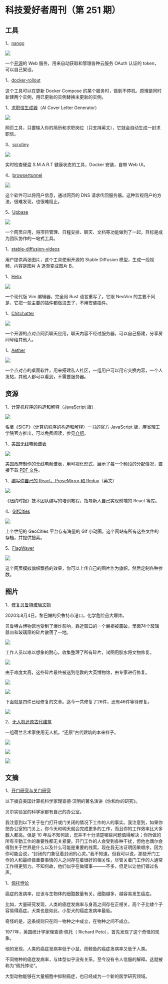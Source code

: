 # 科技爱好者周刊（第 251 期）

## 工具

1、[nango](https://www.nango.dev/)

![](https://cdn.beekka.com/blogimg/asset/202302/bg2023020804.webp)

一个[开源](https://github.com/NangoHQ/nango)的 Web 服务，用来自动获取和管理各种云服务 OAuth 认证的 token，可以自己架设。

1、[docker-rollout](https://github.com/Wowu/docker-rollout)

这个工具可以在更新 Docker Compose 的某个服务时，做到不停机。原理是同时新建两个实例，用已更新的实例替换未更新的实例。

1、[求职信生成器](https://tally.work/)（AI Cover Letter Generator）

![](https://cdn.beekka.com/blogimg/asset/202302/bg2023020817.webp)

网页工具，只要输入你的简历和求职岗位（只支持英文），它就会自动生成一封求职信。

3、[scrutiny](https://github.com/AnalogJ/scrutiny)

![](https://cdn.beekka.com/blogimg/asset/202211/bg2022111403.webp)

实时检查硬盘 S.M.A.R.T 健康状态的工具，Docker 安装，自带 Web UI。

4、[browsertunnel](https://github.com/veggiedefender/browsertunnel)

![](https://cdn.beekka.com/blogimg/asset/202211/bg2022111405.webp)

这个软件可以将用户信息，通过网页的 DNS 请求传回服务器。这种监视用户的方法，很难发现，也很难阻止。

5、[Upbase](https://upbase.io/)

![](https://cdn.beekka.com/blogimg/asset/202211/bg2022111406.webp)

一个网页应用，将项目管理、日程安排、聊天、文档等功能做到了一起，目标是成为团队协作的一站式工具。

1、[stable-diffusion-videos](https://github.com/nateraw/stable-diffusion-videos)

用户提供两张图片，这个工具使用开源的 Stable Diffusion 模型，生成一段视频，内容是图片 A 逐渐变成图片 B。

1、[Helix](https://helix-editor.com/)

![](https://cdn.beekka.com/blogimg/asset/202209/bg2022090702.webp)

一个现代版 Vim 编辑器，完全用 Rust 语言重写了。它跟 NeoVim 的主要不同是，它把一些主要的插件都做进去了，不用安装插件。

1、[Chitchatter](https://chitchatter.im/)

![](https://cdn.beekka.com/blogimg/asset/202209/bg2022090703.webp)

一个开源的点对点网页聊天应用，聊天内容不经过服务器，可以自己搭建，分享房间号给其他人。

1、[Aether](https://getaether.net/)

![](https://cdn.beekka.com/blogimg/asset/202209/bg2022090806.webp)

一个点对点的桌面软件，用来搭建私人社区，一组用户可以用它交换内容，一个人发帖，其他人都可以看到，不需要服务器。

## 资源

1、[计算机程序的构造和解释（JavaScript 版）](https://sourceacademy.org/sicpjs/index)

![](https://cdn.beekka.com/blogimg/asset/202302/bg2023020807.webp)

名著《SICP》（计算机程序的构造和解释）一书的官方 JavaScript 版，麻省理工学院官方推出，可以免费阅读，参见[介绍](https://mitpress.mit.edu/9780262543231/structure-and-interpretation-of-computer-programs/)。

1、[美国无线电频谱表](https://www.beautifulpublicdata.com/the-united-states-radio-frequency-allocation-chart/)

![](https://cdn.beekka.com/blogimg/asset/202302/bg2023020809.webp)

美国政府制作的无线电频谱表，用可视化形式，展示了每一个频段的分配情况，直接下载 [PDF 文件](https://ntia.gov/sites/default/files/publications/january_2016_spectrum_wall_chart_0.pdf)。

1、[编写你自己的 React、ProseMirror 和 Redux](https://nytimes.github.io/oak-byo-react-prosemirror-redux/)（英文）

![](https://cdn.beekka.com/blogimg/asset/202302/bg2023020811.webp)

《纽约时报》技术团队编写的培训教程，指导新人自己实现前端的 React 等库。

4、[GifCities](https://gifcities.org/)

![](https://cdn.beekka.com/blogimg/asset/202208/bg2022082303.webp)

上个世纪的 GeoCities 平台存有海量的 Gif 小动画。这个网站有所有这些文件的存档，并提供搜索。

5、[FlagWaver](https://krikienoid.github.io/flagwaver/)

![](https://cdn.beekka.com/blogimg/asset/202211/bg2022111201.webp)

这个网页模拟旗帜飘扬的效果，你可以上传自己的图片作为旗帜，然后定制各种参数。

## 图片

1、[修复贝鲁特玻璃文物](https://www.britishmuseum.org/blog/conserving-beiruts-shattered-glass)

2020年8月4日，黎巴嫩的贝鲁特市港口，化学危险品大爆炸。

贝鲁特古博物馆也受到了爆炸影响，靠近窗口的一个展柜被震破。里面74个玻璃器皿和玻璃窗的碎片散落了一地。

![](https://cdn.beekka.com/blogimg/asset/202211/bg2022110805.webp)

工作人员以难以想象的耐心，收集整理了所有碎片，试图用胶水将文物修复。

![](https://cdn.beekka.com/blogimg/asset/202211/bg2022110806.webp)

由于难度太高，这些碎片最终被送到伦敦的大英博物馆，由专家进行修复。

![](https://cdn.beekka.com/blogimg/asset/202211/bg2022110807.webp)

![](https://cdn.beekka.com/blogimg/asset/202211/bg2022110808.webp)

下面就是四件已经修复的文章。迄今一共修复了26件，还有46件等待修复。

![](https://cdn.beekka.com/blogimg/asset/202211/bg2022110809.webp)

2、[无人机还原古代建筑](https://www.timeout.com/news/these-incredible-drone-displays-show-what-unfinished-buildings-could-look-like-103122)

一组荷兰艺术家使用无人机，“还原”古代建筑的本来样子。

![](https://cdn.beekka.com/blogimg/asset/202211/bg2022110810.webp)

![](https://cdn.beekka.com/blogimg/asset/202211/bg2022110811.webp)

![](https://cdn.beekka.com/blogimg/asset/202211/bg2022110812.webp)

## 文摘

1、[开门研究与关门研究](https://www.cs.virginia.edu/~robins/YouAndYourResearch.html)

以下摘自美国计算机科学家理查德·汉明的著名演讲《你和你的研究》。

贝尔实验室的科学家都有自己的办公室。

我注意到以下关于在门打开或门关闭的情况下工作的人的事实。我注意到，如果你把办公室的门关上，你今天和明天就会完成更多的工作，而且你的工作效率比大多数人都高。但是 10 年后不知何故，您并不十分清楚哪些问题值得解决；你所做的所有辛勤工作的重要性都无关紧要。开门工作的人会受到各种干扰，但他也偶尔会得到关于世界是什么以及什么可能是重要的线索。现在我无法证明因果顺序，因为你可能会说，“封闭的门象征着封闭的心灵。”我不知道。但我可以说，那些开门工作的人和最终做重要事情的人之间存在着很好的相关性，尽管关着门工作的人通常工作得更努力。不知何故，他们似乎在做错事———不多，但足以让他们错过名声。

1、[佩托悖论](https://zh.wikipedia.org/wiki/%E4%BD%A9%E6%89%98%E6%82%96%E8%AE%BA)

癌症的发病率，应该与生物体的细胞数量有关。细胞越多，越容易发生癌症。

比如，大量研究发现，人类的癌症发病率与身高之间存在正相关，高个子比矮个子容易得癌症。犬类也是如此，小型犬的癌症发病率最低。

奇怪的是，这条规则只在同一物种之中成立，在物种之间不成立。

1977年，英国统计学家理查德·佩托（ Richard Peto），首先发现了这个奇怪的现象。

他的发现，人类的癌症发病率低于小鼠，而鲸鱼的癌症发病率又低于人类。

不同物种的癌症发病率，与体型似乎没有关系，至今没有令人信服的解释。这就被称为“佩托悖论”。

大型动物能够在大量细胞中抑制癌症，也已经成为一个新的医学研究领域。
